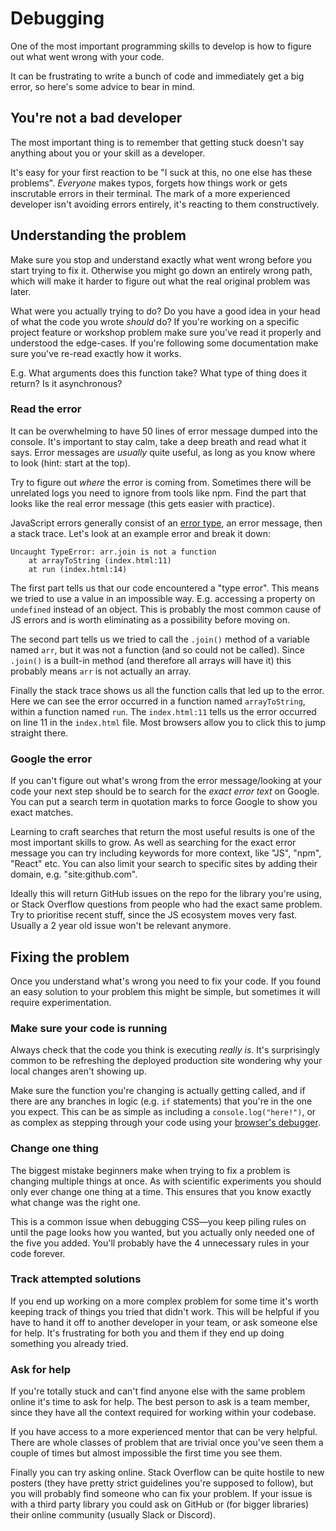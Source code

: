 # Debugging

One of the most important programming skills to develop is how to figure out what went wrong with your code.

It can be frustrating to write a bunch of code and immediately get a big error, so here's some advice to bear in mind.

## You're not a bad developer

The most important thing is to remember that getting stuck doesn't say anything about you or your skill as a developer.

It's easy for your first reaction to be "I suck at this, no one else has these problems". _Everyone_ makes typos, forgets how things work or gets inscrutable errors in their terminal. The mark of a more experienced developer isn't avoiding errors entirely, it's reacting to them constructively.

## Understanding the problem

Make sure you stop and understand exactly what went wrong before you start trying to fix it. Otherwise you might go down an entirely wrong path, which will make it harder to figure out what the real original problem was later.

What were you actually trying to do? Do you have a good idea in your head of what the code you wrote _should_ do? If you're working on a specific project feature or workshop problem make sure you've read it properly and understood the edge-cases. If you're following some documentation make sure you've re-read exactly how it works.

E.g. What arguments does this function take? What type of thing does it return? Is it asynchronous?

### Read the error

It can be overwhelming to have 50 lines of error message dumped into the console. It's important to stay calm, take a deep breath and read what it says. Error messages are _usually_ quite useful, as long as you know where to look (hint: start at the top).

Try to figure out _where_ the error is coming from. Sometimes there will be unrelated logs you need to ignore from tools like npm. Find the part that looks like the real error message (this gets easier with practice).

JavaScript errors generally consist of an [error type](https://developer.mozilla.org/en-US/docs/Web/JavaScript/Reference/Errors), an error message, then a stack trace. Let's look at an example error and break it down:

```
Uncaught TypeError: arr.join is not a function
    at arrayToString (index.html:11)
    at run (index.html:14)
```

The first part tells us that our code encountered a "type error". This means we tried to use a value in an impossible way. E.g. accessing a property on `undefined` instead of an object. This is probably the most common cause of JS errors and is worth eliminating as a possibility before moving on.

The second part tells us we tried to call the `.join()` method of a variable named `arr`, but it was not a function (and so could not be called). Since `.join()` is a built-in method (and therefore all arrays will have it) this probably means `arr` is not actually an array.

Finally the stack trace shows us all the function calls that led up to the error. Here we can see the error occurred in a function named `arrayToString`, within a function named `run`. The `index.html:11` tells us the error occurred on line 11 in the `index.html` file. Most browsers allow you to click this to jump straight there.

### Google the error

If you can't figure out what's wrong from the error message/looking at your code your next step should be to search for the _exact error text_ on Google. You can put a search term in quotation marks to force Google to show you exact matches.

Learning to craft searches that return the most useful results is one of the most important skills to grow. As well as searching for the exact error message you can try including keywords for more context, like "JS", "npm", "React" etc. You can also limit your search to specific sites by adding their domain, e.g. "site:github.com".

Ideally this will return GitHub issues on the repo for the library you're using, or Stack Overflow questions from people who had the exact same problem. Try to prioritise recent stuff, since the JS ecosystem moves very fast. Usually a 2 year old issue won't be relevant anymore.

## Fixing the problem

Once you understand what's wrong you need to fix your code. If you found an easy solution to your problem this might be simple, but sometimes it will require experimentation.

### Make sure your code is running

Always check that the code you think is executing _really is_. It's surprisingly common to be refreshing the deployed production site wondering why your local changes aren't showing up.

Make sure the function you're changing is actually getting called, and if there are any branches in logic (e.g. `if` statements) that you're in the one you expect. This can be as simple as including a `console.log("here!")`, or as complex as stepping through your code using your [browser's debugger](https://javascript.info/debugging-chrome).

### Change one thing

The biggest mistake beginners make when trying to fix a problem is changing multiple things at once. As with scientific experiments you should only ever change one thing at a time. This ensures that you know exactly what change was the right one.

This is a common issue when debugging CSS—you keep piling rules on until the page looks how you wanted, but you actually only needed one of the five you added. You'll probably have the 4 unnecessary rules in your code forever.

### Track attempted solutions

If you end up working on a more complex problem for some time it's worth keeping track of things you tried that didn't work. This will be helpful if you have to hand it off to another developer in your team, or ask someone else for help. It's frustrating for both you and them if they end up doing something you already tried.

### Ask for help

If you're totally stuck and can't find anyone else with the same problem online it's time to ask for help. The best person to ask is a team member, since they have all the context required for working within your codebase.

If you have access to a more experienced mentor that can be very helpful. There are whole classes of problem that are trivial once you've seen them a couple of times but almost impossible the first time you see them.

Finally you can try asking online. Stack Overflow can be quite hostile to new posters (they have pretty strict guidelines you're supposed to follow), but you will probably find someone who can fix your problem. If your issue is with a third party library you could ask on GitHub or (for bigger libraries) their online community (usually Slack or Discord).
